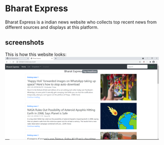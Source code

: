 # Bharat Express
Bharat Express is a indian news website who collects top recent news from different sources and displays at this platform.

## screenshots

This is how this website looks:
 <img src="./screenshots/demo.png">


